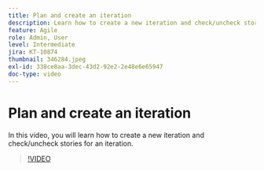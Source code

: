 ```yaml
---
title: Plan and create an iteration
description: Learn how to create a new iteration and check/uncheck stories for an iteration.
feature: Agile
role: Admin, User
level: Intermediate
jira: KT-10874
thumbnail: 346284.jpeg
exl-id: 338ce8aa-3dec-43d2-92e2-2e48e6e65947
doc-type: video
---
```

# Plan and create an iteration

In this video, you will learn how to create a new iteration and check/uncheck stories for an iteration.

>[!VIDEO](https://video.tv.adobe.com/v/346284/?quality=12&learn=on)
